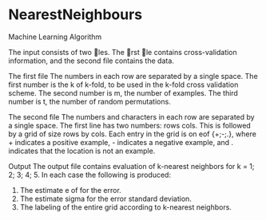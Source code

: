 # NearestNeighbours
Machine Learning Algorithm

The input consists of two les. The rst le contains cross-validation information, and the second file contains the data.

The first file
The numbers in each row are separated by a single space.
The first number is the k of k-fold, to be used in the k-fold cross validation scheme.
The second number is m, the number of examples.
The third number is t, the number of random permutations.

The second file
The numbers and characters in each row are separated by a single space.
The first line has two numbers: rows cols.
This is followed by a grid of size rows by cols.
Each entry in the grid is on eof {+;-;.}, where + indicates a positive example, - indicates a negative example, and . indicates that the location is not an example.

Output
The output file contains evaluation of k-nearest neighbors for k = 1; 2; 3; 4; 5.
In each case the following is produced:
1. The estimate e of for the error.
2. The estimate sigma for the error standard deviation.
3. The labeling of the entire grid according to k-nearest neighbors.
